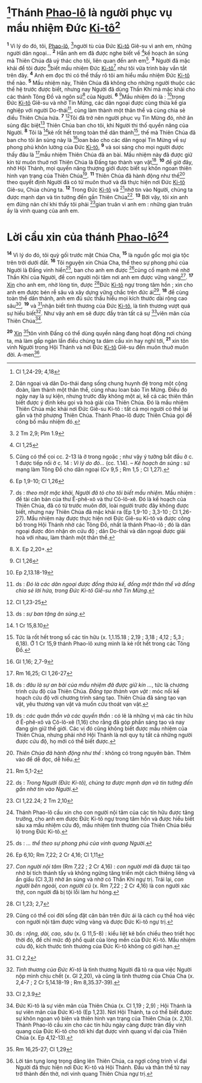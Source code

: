 # [^1@-affbf1ce-d1ab-494c-9d2b-e3a61dc55314]Thánh [Phao-lô]() là người phục vụ mầu nhiệm Đức [Ki-tô]()[^1-affbf1ce-d1ab-494c-9d2b-e3a61dc55314]
<sup><b>1</b></sup> Vì lý do đó, tôi, [Phao-lô](), [^2@-affbf1ce-d1ab-494c-9d2b-e3a61dc55314]người tù của Đức [Ki-tô]() Giê-su vì anh em, những người dân ngoại... <sup><b>2</b></sup> Hẳn anh em đã được nghe biết về [^3@-affbf1ce-d1ab-494c-9d2b-e3a61dc55314]kế hoạch ân sủng mà Thiên Chúa đã uỷ thác cho tôi, liên quan đến anh em[^2-affbf1ce-d1ab-494c-9d2b-e3a61dc55314]. <sup><b>3</b></sup> Người đã mặc khải để tôi được [^4@-affbf1ce-d1ab-494c-9d2b-e3a61dc55314]biết mầu nhiệm Đức [Ki-tô]()[^3-affbf1ce-d1ab-494c-9d2b-e3a61dc55314] như tôi vừa trình bày vắn tắt trên đây. <sup><b>4</b></sup> Anh em đọc thì có thể thấy rõ tôi am hiểu mầu nhiệm Đức [Ki-tô]() thế nào. <sup><b>5</b></sup> Mầu nhiệm này, Thiên Chúa đã không cho những người thuộc các thế hệ trước được biết, nhưng nay Người đã dùng Thần Khí mà mặc khải cho các thánh Tông Đồ và ngôn sứ[^4-affbf1ce-d1ab-494c-9d2b-e3a61dc55314] của Người. <sup><b>6</b></sup> [^5@-affbf1ce-d1ab-494c-9d2b-e3a61dc55314]Mầu nhiệm đó là : [^6@-affbf1ce-d1ab-494c-9d2b-e3a61dc55314]trong Đức [Ki-tô]() Giê-su và nhờ Tin Mừng, các dân ngoại được cùng thừa kế gia nghiệp với người Do-thái[^5-affbf1ce-d1ab-494c-9d2b-e3a61dc55314], cùng làm thành một thân thể và cùng chia sẻ điều Thiên Chúa hứa. <sup><b>7</b></sup> [^7@-affbf1ce-d1ab-494c-9d2b-e3a61dc55314]Tôi đã trở nên người phục vụ Tin Mừng đó, nhờ ân sủng đặc biệt[^6-affbf1ce-d1ab-494c-9d2b-e3a61dc55314] Thiên Chúa ban cho tôi, khi Người thi thố quyền năng của Người. <sup><b>8</b></sup> Tôi là [^8@-affbf1ce-d1ab-494c-9d2b-e3a61dc55314]kẻ rốt hết trong toàn thể dân thánh[^7-affbf1ce-d1ab-494c-9d2b-e3a61dc55314], thế mà Thiên Chúa đã ban cho tôi ân sủng này là [^9@-affbf1ce-d1ab-494c-9d2b-e3a61dc55314]loan báo cho các dân ngoại Tin Mừng về sự phong phú khôn lường của Đức [Ki-tô](), <sup><b>9</b></sup> và soi sáng cho mọi người được thấy đâu là [^10@-affbf1ce-d1ab-494c-9d2b-e3a61dc55314]mầu nhiệm Thiên Chúa đã an bài. Mầu nhiệm này đã được giữ kín từ muôn thuở nơi Thiên Chúa là Đấng tạo thành vạn vật[^8-affbf1ce-d1ab-494c-9d2b-e3a61dc55314], <sup><b>10</b></sup> để giờ đây, nhờ Hội Thánh, mọi quyền năng thượng giới được biết sự khôn ngoan thiên hình vạn trạng của Thiên Chúa[^9-affbf1ce-d1ab-494c-9d2b-e3a61dc55314]. <sup><b>11</b></sup> Thiên Chúa đã hành động như thế[^10-affbf1ce-d1ab-494c-9d2b-e3a61dc55314] theo quyết định Người đã có từ muôn thuở và đã thực hiện nơi Đức [Ki-tô]() Giê-su, Chúa chúng ta. <sup><b>12</b></sup> Trong Đức [Ki-tô]() và [^11@-affbf1ce-d1ab-494c-9d2b-e3a61dc55314]nhờ tin vào Người, chúng ta được mạnh dạn và tin tưởng đến gần Thiên Chúa[^11-affbf1ce-d1ab-494c-9d2b-e3a61dc55314]. <sup><b>13</b></sup> Bởi vậy, tôi xin anh em đừng nản chí khi thấy tôi phải [^12@-affbf1ce-d1ab-494c-9d2b-e3a61dc55314]gian truân vì anh em : những gian truân ấy là vinh quang của anh em.


# Lời cầu xin của thánh [Phao-lô]()[^12-affbf1ce-d1ab-494c-9d2b-e3a61dc55314]
<sup><b>14</b></sup> Vì lý do đó, tôi quỳ gối trước mặt Chúa Cha, <sup><b>15</b></sup> là nguồn gốc mọi gia tộc trên trời dưới đất. <sup><b>16</b></sup> Tôi nguyện xin Chúa Cha, thể theo sự phong phú của Người là Đấng vinh hiển[^13-affbf1ce-d1ab-494c-9d2b-e3a61dc55314], ban cho anh em được [^13@-affbf1ce-d1ab-494c-9d2b-e3a61dc55314]củng cố mạnh mẽ nhờ Thần Khí của Người, để con người nội tâm nơi anh em được vững vàng[^14-affbf1ce-d1ab-494c-9d2b-e3a61dc55314]. <sup><b>17</b></sup> [Xin]() cho anh em, nhờ lòng tin, được [^14@-affbf1ce-d1ab-494c-9d2b-e3a61dc55314]Đức [Ki-tô]() ngự trong tâm hồn ; xin cho anh em được bén rễ sâu và xây dựng vững chắc trên đức ái[^15-affbf1ce-d1ab-494c-9d2b-e3a61dc55314], <sup><b>18</b></sup> để cùng toàn thể dân thánh, anh em đủ sức thấu hiểu mọi kích thước dài rộng cao sâu[^16-affbf1ce-d1ab-494c-9d2b-e3a61dc55314], <sup><b>19</b></sup> và [^15@-affbf1ce-d1ab-494c-9d2b-e3a61dc55314]nhận biết tình thương của Đức [Ki-tô](), là tình thương vượt quá sự hiểu biết[^17-affbf1ce-d1ab-494c-9d2b-e3a61dc55314]. Như vậy anh em sẽ được đầy tràn tất cả sự [^16@-affbf1ce-d1ab-494c-9d2b-e3a61dc55314]viên mãn của Thiên Chúa[^18-affbf1ce-d1ab-494c-9d2b-e3a61dc55314].

<sup><b>20</b></sup> [Xin]() [^17@-affbf1ce-d1ab-494c-9d2b-e3a61dc55314]tôn vinh Đấng có thể dùng quyền năng đang hoạt động nơi chúng ta, mà làm gấp ngàn lần điều chúng ta dám cầu xin hay nghĩ tới, <sup><b>21</b></sup> xin tôn vinh Người trong Hội Thánh và nơi Đức [Ki-tô]() Giê-su đến muôn thuở muôn đời. A-men[^19-affbf1ce-d1ab-494c-9d2b-e3a61dc55314].

[^1-affbf1ce-d1ab-494c-9d2b-e3a61dc55314]: Dân ngoại và dân Do-thái đang sống chung huynh đệ trong một cộng đoàn, làm thành một thân thể, cùng nhau loan báo Tin Mừng. Điều đó ngày nay là sự kiện, nhưng trước đây không một ai, kể cả các thiên thần biết được ý định kêu gọi và hoà giải của Thiên Chúa. Đó là mầu nhiệm Thiên Chúa mặc khải nơi Đức Giê-su Ki-tô : tất cả mọi người có thể lại gần và thờ phượng Thiên Chúa. Thánh Phao-lô được Thiên Chúa gọi để công bố mầu nhiệm đó.
[^2-affbf1ce-d1ab-494c-9d2b-e3a61dc55314]: Cũng có thể coi cc. 2-13 là ở trong ngoặc ; như vậy ý tưởng bắt đầu ở c. 1 được tiếp nối ở c. 14 : *Vì lý do đó...* (cc. 1.14). – *Kế hoạch ân sủng* : sứ mạng làm Tông Đồ cho dân ngoại (Cv 9,5 ; Rm 1,5 ; Cl 1,27).
[^3-affbf1ce-d1ab-494c-9d2b-e3a61dc55314]: ds : *theo một mặc khải, Người đã tỏ cho tôi biết mầu nhiệm*. Mầu nhiệm : đề tài căn bản của thư Ê-phê-xô và thư Cô-lô-xê. Đó là kế hoạch của Thiên Chúa, đã có từ trước muôn đời, loài người trước đây không được biết, nhưng nay Thiên Chúa đã mặc khải ra (Ep 1,9-10 ; 3,3-10 ; Cl 1,26-27). Mầu nhiệm này được thực hiện nơi Đức Giê-su Ki-tô và được công bố trong Hội Thánh nhờ các Tông Đồ, nhất là thánh Phao-lô ; đó là dân ngoại được đón nhận ơn cứu độ ; dân Do-thái và dân ngoại được giải hoà với nhau, làm thành một thân thể.
[^4-affbf1ce-d1ab-494c-9d2b-e3a61dc55314]: X. Ep 2,20+.
[^5-affbf1ce-d1ab-494c-9d2b-e3a61dc55314]: ds : *Đó là các dân ngoại được đồng thừa kế, đồng một thân thể và đồng chia sẻ lời hứa, trong Đức Ki-tô Giê-su nhờ Tin Mừng*.
[^6-affbf1ce-d1ab-494c-9d2b-e3a61dc55314]: ds : *sự ban tặng ân sủng*.
[^7-affbf1ce-d1ab-494c-9d2b-e3a61dc55314]: Tức là rốt hết trong số các tín hữu (x. 1,1.15.18 ; 2,19 ; 3,18 ; 4,12 ; 5,3 ; 6,18). Ở 1 Cr 15,9 thánh Phao-lô xưng mình là kẻ rốt hết trong các Tông Đồ.
[^8-affbf1ce-d1ab-494c-9d2b-e3a61dc55314]: ds : *đâu là sự an bài của mầu nhiệm đã được giữ kín ...*, tức là chương trình cứu độ của Thiên Chúa. *Đấng tạo thành vạn vật* : móc nối kế hoạch cứu độ với chương trình sáng tạo. Thiên Chúa đã sáng tạo vạn vật, yêu thương vạn vật và muốn cứu thoát vạn vật.
[^9-affbf1ce-d1ab-494c-9d2b-e3a61dc55314]: ds : *các quản thần và các quyền thần* : có lẽ là những vị mà các tín hữu ở Ê-phê-xô và Cô-lô-xê (1,16) cho rằng đã góp phần sáng tạo và nay đang gìn giữ thế giới. Các vị đó cũng không biết được mầu nhiệm của Thiên Chúa, nhưng phải nhờ Hội Thánh là nơi quy tụ tất cả những người được cứu độ, họ mới có thể biết được.
[^10-affbf1ce-d1ab-494c-9d2b-e3a61dc55314]: *Thiên Chúa đã hành động như thế* : không có trong nguyên bản. Thêm vào để dễ đọc, dễ hiểu.
[^11-affbf1ce-d1ab-494c-9d2b-e3a61dc55314]: ds : *Trong Người (Đức Ki-tô), chúng ta được mạnh dạn và tin tưởng đến gần nhờ tin vào Người*.
[^12-affbf1ce-d1ab-494c-9d2b-e3a61dc55314]: Thánh Phao-lô cầu xin cho con người nội tâm của các tín hữu được tăng trưởng, cho anh em được Đức Ki-tô ngự trong tâm hồn và được hiểu biết sâu xa mầu nhiệm cứu độ, mầu nhiệm tình thương của Thiên Chúa biểu lộ trong Đức Ki-tô.
[^13-affbf1ce-d1ab-494c-9d2b-e3a61dc55314]: ds : *... thể theo sự phong phú của vinh quang Người*.
[^14-affbf1ce-d1ab-494c-9d2b-e3a61dc55314]: *Con người nội tâm* (Rm 7,22 ; 2 Cr 4,16) : *con người mới* đã được tái tạo nhờ bí tích thánh tẩy và không ngừng tăng triển một cách thiêng liêng và ẩn giấu (Cl 3,3) nhờ ân sủng và nhờ có Thần Khí ngự trị. Trái lại, *con người bên ngoài, con người cũ* (x. Rm 7,22 ; 2 Cr 4,16) là con người xác thịt, con người đã bị tội lỗi làm hư hỏng.
[^15-affbf1ce-d1ab-494c-9d2b-e3a61dc55314]: Cũng có thể coi đời sống đặt căn bản trên đức ái là cách cụ thể hoá việc con người nội tâm được vững vàng và được Đức Ki-tô ngự trị.
[^16-affbf1ce-d1ab-494c-9d2b-e3a61dc55314]: ds : *rộng, dài, cao, sâu* (x. G 11,5-8) : kiểu liệt kê bốn chiều theo triết học thời đó, để chỉ mức độ phổ quát của lòng mến của Đức Ki-tô. Mầu nhiệm cứu độ, kích thước tình thương của Đức Ki-tô không có giới hạn.
[^17-affbf1ce-d1ab-494c-9d2b-e3a61dc55314]: *Tình thương của Đức Ki-tô* là tình thương Người đã tỏ ra qua việc Người nộp mình chịu chết (x. Gl 2,20), và cũng là tình thương của Chúa Cha (x. 2,4-7 ; 2 Cr 5,14.18-19 ; Rm 8,35.37-39).
[^18-affbf1ce-d1ab-494c-9d2b-e3a61dc55314]: Đức Ki-tô là sự viên mãn của Thiên Chúa (x. Cl 1,19 ; 2,9) ; Hội Thánh là sự viên mãn của Đức Ki-tô (Ep 1,23). Nơi Hội Thánh, ta có thể biết được sự khôn ngoan vô biên và thiên hình vạn trạng của Thiên Chúa (x. 2,10). Thánh Phao-lô cầu xin cho các tín hữu ngày càng được tràn đầy vinh quang của Đức Ki-tô cho tới khi đạt được vinh quang vĩ đại của Thiên Chúa (x. Ep 4,12-13).
[^19-affbf1ce-d1ab-494c-9d2b-e3a61dc55314]: Lời tán tụng long trọng dâng lên Thiên Chúa, ca ngợi công trình vĩ đại Người đã thực hiện nơi Đức Ki-tô và Hội Thánh. Đầu và thân thể từ nay trở thành đền thờ, nơi vinh quang Thiên Chúa ngự trị.
[^1@-affbf1ce-d1ab-494c-9d2b-e3a61dc55314]: Cl 1,24-29; 4,18
[^2@-affbf1ce-d1ab-494c-9d2b-e3a61dc55314]: 2 Tm 2,9; Plm 1.9
[^3@-affbf1ce-d1ab-494c-9d2b-e3a61dc55314]: Cl 1,25
[^4@-affbf1ce-d1ab-494c-9d2b-e3a61dc55314]: Ep 1,9-10; Cl 1,26
[^5@-affbf1ce-d1ab-494c-9d2b-e3a61dc55314]: Cl 1,26
[^6@-affbf1ce-d1ab-494c-9d2b-e3a61dc55314]: Ep 2,13.18-19
[^7@-affbf1ce-d1ab-494c-9d2b-e3a61dc55314]: Cl 1,23-25
[^8@-affbf1ce-d1ab-494c-9d2b-e3a61dc55314]: 1 Cr 15,8.10
[^9@-affbf1ce-d1ab-494c-9d2b-e3a61dc55314]: Gl 1,16; 2,7-9
[^10@-affbf1ce-d1ab-494c-9d2b-e3a61dc55314]: Rm 16,25; Cl 1,26-27
[^11@-affbf1ce-d1ab-494c-9d2b-e3a61dc55314]: Rm 5,1-2
[^12@-affbf1ce-d1ab-494c-9d2b-e3a61dc55314]: Cl 1,22.24; 2 Tm 2,10
[^13@-affbf1ce-d1ab-494c-9d2b-e3a61dc55314]: Ep 6,10; Rm 7,22; 2 Cr 4,16; Cl 1,11
[^14@-affbf1ce-d1ab-494c-9d2b-e3a61dc55314]: Cl 1,23; 2,7
[^15@-affbf1ce-d1ab-494c-9d2b-e3a61dc55314]: Cl 2,2
[^16@-affbf1ce-d1ab-494c-9d2b-e3a61dc55314]: Cl 2,3.9
[^17@-affbf1ce-d1ab-494c-9d2b-e3a61dc55314]: Rm 16,25-27; Cl 1,29